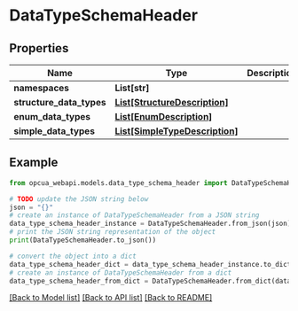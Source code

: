 # DataTypeSchemaHeader


## Properties

Name | Type | Description | Notes
------------ | ------------- | ------------- | -------------
**namespaces** | **List[str]** |  | [optional] 
**structure_data_types** | [**List[StructureDescription]**](StructureDescription.md) |  | [optional] 
**enum_data_types** | [**List[EnumDescription]**](EnumDescription.md) |  | [optional] 
**simple_data_types** | [**List[SimpleTypeDescription]**](SimpleTypeDescription.md) |  | [optional] 

## Example

```python
from opcua_webapi.models.data_type_schema_header import DataTypeSchemaHeader

# TODO update the JSON string below
json = "{}"
# create an instance of DataTypeSchemaHeader from a JSON string
data_type_schema_header_instance = DataTypeSchemaHeader.from_json(json)
# print the JSON string representation of the object
print(DataTypeSchemaHeader.to_json())

# convert the object into a dict
data_type_schema_header_dict = data_type_schema_header_instance.to_dict()
# create an instance of DataTypeSchemaHeader from a dict
data_type_schema_header_from_dict = DataTypeSchemaHeader.from_dict(data_type_schema_header_dict)
```
[[Back to Model list]](../README.md#documentation-for-models) [[Back to API list]](../README.md#documentation-for-api-endpoints) [[Back to README]](../README.md)


